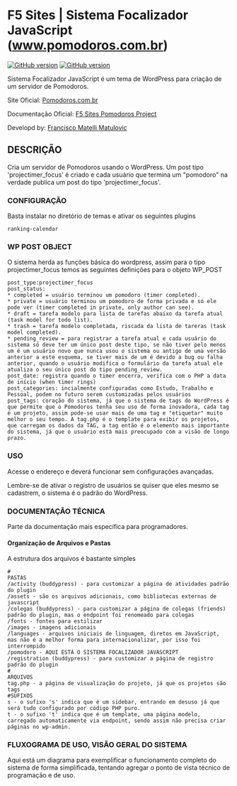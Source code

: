 # F5 Sites | Sistema Focalizador JavaScript (www.pomodoros.com.br)

[![GitHub version](https://img.shields.io/badge/wordpress--theme-dev-green.svg)](https://img.shields.io/badge/wordpress--theme-dev-red.svg) 
[![GitHub version](https://img.shields.io/badge/JavaScript-Inside-red.svg)](https://img.shields.io/badge/JavaScript--script-Inside-red.svg) 

Sistema Focalizador JavaScript é um tema de WordPress para criação de um servidor de Pomodoros.

Site Oficial: [Pomodoros.com.br](https://www.pomodoros.com.br) 

Documentação Oficial: [F5 Sites Pomodoros Project](https://projects.f5sites.com/pomodoros.com.br) 

Developd by: [Francisco Matelli Matulovic](https://www.franciscomat.com)

## DESCRIÇÃO

Cria um servidor de Pomodoros usando o WordPress. Um post tipo 'projectimer_focus' é criado e cada usuário que termina um "pomodoro" na verdade publica um post do tipo 'projectimer_focus'.

### CONFIGURAÇÃO

Basta instalar no diretório de temas e ativar os seguintes plugins

```
ranking-calendar
```

### WP POST OBJECT
O sistema herda as funções básica do wordpress, assim para o tipo projectimer_focus temos as seguintes definições para o objeto WP_POST

```
post_type:projectimer_focus
post_status:
* completed = usuário terminou um pomodoro (timer completed).
* private = usuário terminou um pomodoro de forma privada e só ele pode ver (timer completed in private, only author can see).
* draft = tarefa modelo para lista de tarefas abaixo da tarefa atual (task model for todo list).
* trash = tarefa modelo completada, riscada da lista de tareras (task model completed).
* pending_review = para registrar a tarefa atual e cada usuário do sistema só deve ter um único post deste tipo, se não tiver pelo menos um é um usuário novo que nunca usou o sistema ou antigo de uma versão anterior a este esquema, se tiver mais de um é devido a bug ou falha anterior, quando o usuário modifica o formulário da tarefa atual ele atualiza o seu único post do tipo pending_review.
post_date: registra quando o timer encerra, verifica com o PHP a data de início (when timer rings)
post_categories: incialmente configuradas como Estudo, Trabalho e Pessoal, podem no futuro serem customizadas pelos usuários
post_tags: coração do sistema, já que o sistema de tags do WordPress é que permite que o Pomodoros tenha seu uso de forma inovadora, cada tag é um projeto, assim pode-se usar mais de uma tag e "etiquetar" muito melhor o seu tempo. A tag.php é o template para exibir os projetos, que carregam os dados da TAG, a tag então é o elemento mais importante do sistema, já que o usuário está mais preocupado com a visão de longo prazo.

```

### USO

Acesse o endereço e deverá funcionar sem configurações avançadas.

Lembre-se de ativar o registro de usuários se quiser que eles mesmo se cadastrem, o sistema é o padrão do WordPress.

### DOCUMENTAÇÃO TÉCNICA
Parte da documentação mais específica para programadores.

#### Organização de Arquivos e Pastas
A estrutura dos arquivos é bastante simples

```
#
PASTAS
/activity (buddypress) - para customizar a página de atividades padrão do plugin
/assets - são os arquivos adicionais, como bibliotecas externas de javascript
/colegas (buddypress) - para customizar a página de colegas (friends) padrão do plugin, mas o endpoint foi renomeado para colegas
/fonts - fontes para estilizar
/images - imagens adicionais
/languages - arquivos iniciais de linguagem, diretos em JavaScript, mas não é a melhor forma para internacionalizar, por isso foi interrompido
/pomodoro - AQUI ESTÁ O SISTEMA FOCALIZADOR JAVASCRIPT
/registration (buddypress) - para customizar a página de registro padrão do plugin
#
ARQUIVOS
tag.php - a página de visualização do projeto, já que os projetos são tags
#SUFIXOS
s - o sufixo 's' indica que é um sidebar, entrando em desuso já que será tudo configurado por código PHP puro.
t - o sufixo 't' indica que é um template, uma página modelo, carregado automaticamente via endpoint, sendo assim não precisa criar páginas no wp-admin.

```

### FLUXOGRAMA DE USO, VISÃO GERAL DO SISTEMA
Aqui está um diagrama para exemplificar o funcionamento completo do sistema de forma simplificada, tentando agregar o ponto de vista técnico de programação e de uso.